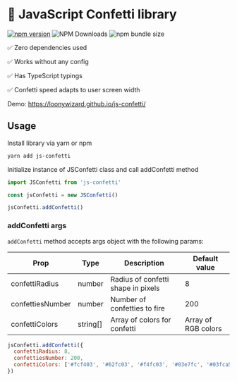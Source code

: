 # 🎉 JavaScript Confetti library

[![npm version](https://badge.fury.io/js/js-confetti.svg)](https://badge.fury.io/js/js-confetti)
![NPM Downloads](https://img.shields.io/npm/dw/js-confetti)
![npm bundle size](https://img.shields.io/bundlephobia/minzip/js-confetti)


✅ Zero dependencies used

✅ Works without any config

✅ Has TypeScript typings

✅ Confetti speed adapts to user screen width

Demo: https://loonywizard.github.io/js-confetti/

## Usage

Install library via yarn or npm

```sh
yarn add js-confetti
```

Initialize instance of JSConfetti class and call addConfetti method

```js
import JSConfetti from 'js-confetti'

const jsConfetti = new JSConfetti()

jsConfetti.addConfetti()
```

### addConfetti args

`addConfetti` method accepts args object with the following params:

| Prop             | Type        |  Description                             | Default value         |
| ---------------- | ----------- | ---------------------------------------- | --------------------- |
| confettiRadius   | number      | Radius of confetti shape in pixels       | 8                     |
| confettiesNumber | number      | Number of confetties to fire             | 200                   |
| confettiColors   | string[]    | Array of colors for confetti             | Array of RGB colors   |


```js
jsConfetti.addConfetti({
  confettiRadius: 8,
  confettiesNumber: 200,
  confettiColors: ['#fcf403', '#62fc03', '#f4fc03', '#03e7fc', '#03fca5', '#a503fc', '#fc03ad', '#fc03c2']
})
```
